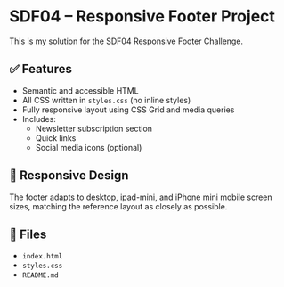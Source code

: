 # SDF04 – Responsive Footer Project

This is my solution for the SDF04 Responsive Footer Challenge.

## ✅ Features

- Semantic and accessible HTML
- All CSS written in `styles.css` (no inline styles)
- Fully responsive layout using CSS Grid and media queries
- Includes:
  - Newsletter subscription section
  - Quick links
  - Social media icons (optional)

## 📱 Responsive Design

The footer adapts to desktop, ipad-mini, and iPhone mini mobile screen sizes, matching the reference layout as closely as possible.

## 📁 Files

- `index.html`
- `styles.css`
- `README.md`
